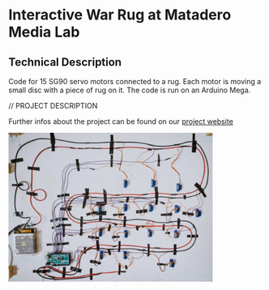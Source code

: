 # Interactive War Rug at Matadero Media Lab

## Technical Description
Code for 15 SG90 servo motors connected to a rug. Each motor is moving a small disc with a piece of rug on it. The code is run on an Arduino Mega.

// PROJECT DESCRIPTION
 
Further infos about the project can be found on our [project website]()
 
<img src="./documentation/cables_setup_arduino.jpg" width="80%">
